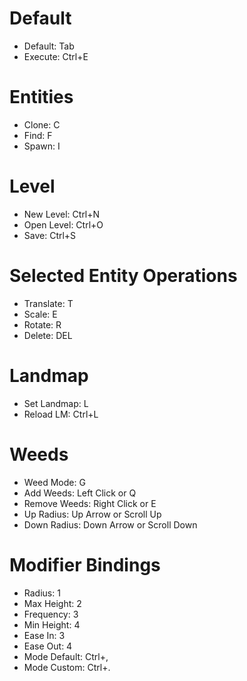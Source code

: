 # Default
- Default:      Tab
- Execute:      Ctrl+E         

# Entities
- Clone:        C
- Find:         F
- Spawn:        I

# Level
- New Level:    Ctrl+N
- Open Level:   Ctrl+O
- Save:         Ctrl+S

# Selected Entity Operations
- Translate:    T
- Scale:        E
- Rotate:       R
- Delete:       DEL

# Landmap
- Set Landmap:  L
- Reload LM:    Ctrl+L   

# Weeds
- Weed Mode:    G
- Add Weeds:    Left Click or Q
- Remove Weeds: Right Click or E
- Up Radius:    Up Arrow or Scroll Up
- Down Radius:  Down Arrow or Scroll Down

# Modifier Bindings
- Radius:       1
- Max Height:   2
- Frequency:    3
- Min Height:   4
- Ease In:      3
- Ease Out:     4
- Mode Default: Ctrl+,
- Mode Custom:  Ctrl+.
